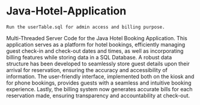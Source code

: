 # Java-Hotel-Application

`Run the userTable.sql for admin access and billing purpose.`

 Multi-Threaded Server Code for the Java Hotel Booking Application. This application serves as a platform for hotel bookings, efficiently managing guest check-in and check-out dates and times, as well as incorporating billing features while storing data in a SQL Database. A robust data structure has been developed to seamlessly store guest details upon their arrival for reservation, ensuring the accuracy and accessibility of information. The user-friendly interface, implemented both on the kiosk and for phone bookings, provides guests with a seamless and intuitive booking experience. Lastly, the billing system now generates accurate bills for each reservation made, ensuring transparency and accountability at check-out.
